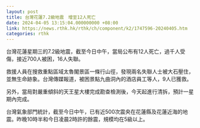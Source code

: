 ```yaml
---
layout: post
title: 台灣花蓮7.2級地震　增至12人死亡
date: 2024-04-05 13:15:04.000000000 +08:00
link: https://news.rthk.hk/rthk/ch/component/k2/1747596-20240405.htm
categories: rthk
---
```


台灣花蓮星期三的7.2級地震，截至今日中午，當局公布有12人死亡，過千人受傷，接近700人被困，16人失聯。

救援人員在搜救重點區域太魯閣景區一條行山徑，發現兩名失聯人士被大石壓住，並無生命跡象。台灣傳媒報道，被困景點九曲洞內的酒店員工等人，9人已獲救。

另外，當局對嚴重傾斜的天王星大樓完成勘查檢測後，今天起進行清拆，預計一星期內完成。

台灣氣象部門統計，截至今日中午，已有近500次震央在花蓮縣及花蓮近海的地震。昨晚10時半和今日凌晨2時許的餘震，規模均在5級以上。
